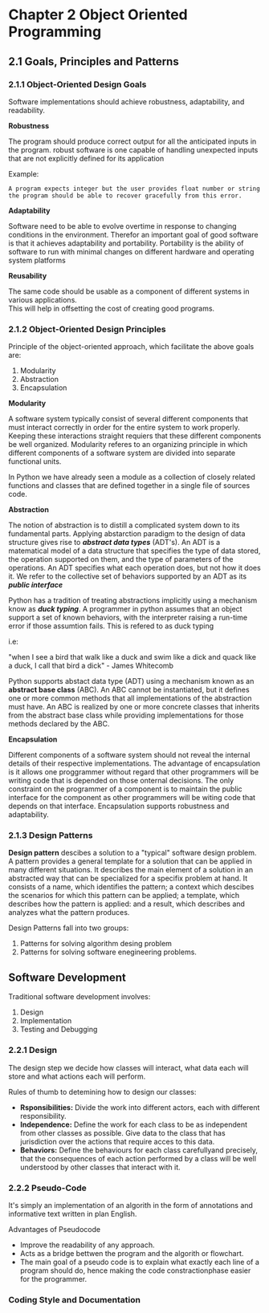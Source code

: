
# Chapter 2 Object Oriented Programming

## 2.1 Goals, Principles and Patterns

### 2.1.1 Object-Oriented Design Goals

Software implementations should achieve robustness, adaptability, and readability.

**Robustness**

The program should produce correct output for all the anticipated inputs in the program.
robust software is one capable of handling unexpected inputs that are not explicitly defined for its application

Example:

    A program expects integer but the user provides float number or string the program should be able to recover gracefully from this error.

**Adaptability**

Software need to be able to evolve overtime in response to changing conditions in the environment.
Therefor an important goal of good software is that it achieves adaptability and portability.
Portability is the ability of software to run with minimal changes on different hardware and operating system platforms

**Reusability**

The same code should be usable as a component of different systems in various applications.  
This will help in offsetting the cost of creating good programs.

### 2.1.2 Object-Oriented Design Principles

Principle of the object-oriented approach, which facilitate the above goals are:

1. Modularity
2. Abstraction
3. Encapsulation

**Modularity**

A software system typically consist of several different components that must interact correctly in order for the entire system to work properly.
Keeping these interactions straight requiers that these different components be well organized.
Modularity referes to an organizing principle in which different components of a software system are divided into separate functional units.

In Python we have already seen a module as a collection of closely related functions and classes that are defined together in a single file of sources code.

**Abstraction**

The notion of abstraction is to distill a complicated system down to its fundamental parts.
Applying abstarction paradigm to the design of data structure gives rise to ***abstract data types*** (ADT's).
An ADT is a matematical model of a data structure that specifies the type of data stored, the operation supported on them, and the type of parameters of the operations.
An ADT specifies what each operation does, but not how it does it.
We refer to the collective set of behaviors supported by an ADT as its ***public interface***

Python has a tradition of treating abstractions implicitly using a mechanism know as ***duck typing***.
A programmer in python assumes that an object support a set of known behaviors, with the interpreter raising a run-time error if those assumtion fails.
This is refered to as duck typing

i.e:

"when I see a bird that walk like a duck and swim like a dick and quack like a duck, I call that bird a dick" - James Whitecomb

Python supports abstact data type (ADT) using a mechanism known as an **abstract base class** (ABC).
An ABC cannot be instantiated, but it defines one or more common methods that all implementations of the abstraction must have.
An ABC is realized by one or more concrete classes that inherits from the abstract base class while providing implementations for those methods declared by the ABC.

**Encapsulation**

Different components of a software system should not reveal the internal details of their respective implementations.
The advantage of encapsulation is it allows one proggrammer without regard that other programmers will be writing code that is depended on those onternal decisions.
The only constraint on the programmer of a component is to maintain the public interface for the component as other programmers will be witing code that depends on that interface.
Encapsulation supports robustness and adaptability.

### 2.1.3 Design Patterns

**Design pattern** descibes a solution to a "typical" software design problem.
A pattern provides a general template for a solution that can be applied in many different situations.
It describes the main element of a solution in an abstracted way that can be specialized for a specifix problem at hand.
It consists of a name, which identifies the pattern; a context which descibes the scenarios for which this pattern can be applied; a template, which describes how the pattern is applied: and a result, which describes and analyzes what the pattern produces.

Design Patterns fall into two groups:

1. Patterns for solving algorithm desing problem
2. Patterns for solving software enegineering problems.

## Software Development

Traditional software development involves:
1. Design
2. Implementation
3. Testing and Debugging

### 2.2.1 Design

The design step we decide how classes will interact, what data each will store and what actions each will perform.

Rules of thumb to detemining how to design our classes:

* **Rsponsibilities:** Divide the work into different actors, each with different responsibility.
* **Independence:** Define the work for each class to be as independent from other classes as possible. Give data to the class that has jurisdiction over the actions that require acces to this data.
* **Behaviors:** Define the behaviours for each class carefullyand precisely, that the consequences of each action performed by a class will be well understood by other classes that interact with it.

### 2.2.2 Pseudo-Code

It's simply an implementation of an algorith in the form of annotations and informative text written in plan English.

Advantages of Pseudocode

* Improve the readability of any approach.
*  Acts as a bridge bettwen the program and the algorith or flowchart.
*  The main goal of a pseudo code is to explain what exactly each line of a program should do, hence making the code constractionphase easier for the programmer.

### Coding Style and Documentation


